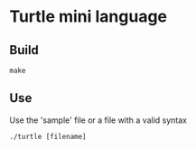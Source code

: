 # Turtle mini language

## Build
```console
make
```

## Use
Use the 'sample' file or a file with a valid syntax

```console
./turtle [filename]
```
